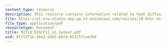 ```yaml
---
content_type: resource
description: This resource contains information related to heat diffusion.
file: https://ol-ocw-studio-app-qa.s3.amazonaws.com/courses/18-03sc-differential-equations-fall-2011/8ff13f1e20a24ab56bcd652c57cae3b8_MIT18_03SCF11_s5_2atext.pdf
file_type: application/pdf
resourcetype: Document
title: MIT18_03SCF11_s5_2atext.pdf
uid: 8ff13f1e-20a2-4ab5-6bcd-652c57cae3b8
---
```

